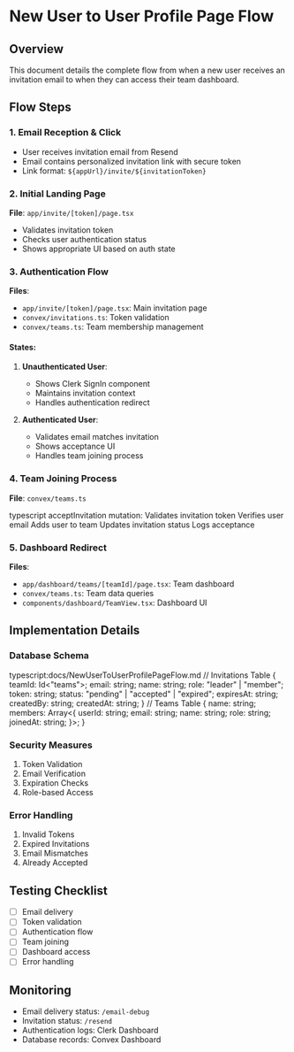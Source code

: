 # New User to User Profile Page Flow

## Overview
This document details the complete flow from when a new user receives an invitation email to when they can access their team dashboard.

## Flow Steps

### 1. Email Reception & Click
- User receives invitation email from Resend
- Email contains personalized invitation link with secure token
- Link format: `${appUrl}/invite/${invitationToken}`

### 2. Initial Landing Page
**File**: `app/invite/[token]/page.tsx`
- Validates invitation token
- Checks user authentication status
- Shows appropriate UI based on auth state

### 3. Authentication Flow
**Files**:
- `app/invite/[token]/page.tsx`: Main invitation page
- `convex/invitations.ts`: Token validation
- `convex/teams.ts`: Team membership management

#### States:
1. **Unauthenticated User**:
   - Shows Clerk SignIn component
   - Maintains invitation context
   - Handles authentication redirect

2. **Authenticated User**:
   - Validates email matches invitation
   - Shows acceptance UI
   - Handles team joining process

### 4. Team Joining Process
**File**: `convex/teams.ts` 

typescript
acceptInvitation mutation:
Validates invitation token
Verifies user email
Adds user to team
Updates invitation status
Logs acceptance

### 5. Dashboard Redirect
**Files**:
- `app/dashboard/teams/[teamId]/page.tsx`: Team dashboard
- `convex/teams.ts`: Team data queries
- `components/dashboard/TeamView.tsx`: Dashboard UI

## Implementation Details

### Database Schema

typescript:docs/NewUserToUserProfilePageFlow.md
// Invitations Table
{
teamId: Id<"teams">;
email: string;
name: string;
role: "leader" | "member";
token: string;
status: "pending" | "accepted" | "expired";
expiresAt: string;
createdBy: string;
createdAt: string;
}
// Teams Table
{
name: string;
members: Array<{
userId: string;
email: string;
name: string;
role: string;
joinedAt: string;
}>;
}


### Security Measures
1. Token Validation
2. Email Verification
3. Expiration Checks
4. Role-based Access

### Error Handling
1. Invalid Tokens
2. Expired Invitations
3. Email Mismatches
4. Already Accepted

## Testing Checklist
- [ ] Email delivery
- [ ] Token validation
- [ ] Authentication flow
- [ ] Team joining
- [ ] Dashboard access
- [ ] Error handling

## Monitoring
- Email delivery status: `/email-debug`
- Invitation status: `/resend`
- Authentication logs: Clerk Dashboard
- Database records: Convex Dashboard

